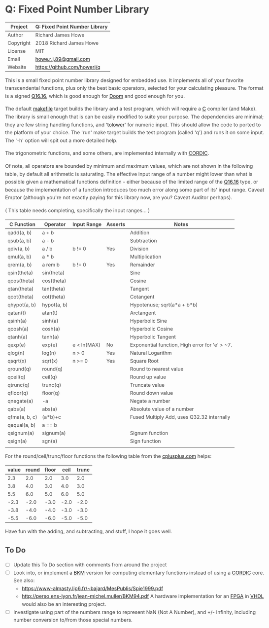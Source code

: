 # Q: Fixed Point Number Library

| Project   | Q: Fixed Point Number Library     |
| --------- | --------------------------------- |
| Author    | Richard James Howe                |
| Copyright | 2018 Richard James Howe           |
| License   | MIT                               |
| Email     | howe.r.j.89@gmail.com             |
| Website   | <https://github.com/howerj/q>     |

This is a small fixed point number library designed for embedded use. It
implements all of your favorite transcendental functions, plus only the best
basic operators, selected for your calculating pleasure. The format is a signed
[Q16.16][], which is good enough for [Doom][] and good enough for you.

The default [makefile][] target builds the library and a test program, which will
require a [C][] compiler (and Make). The library is small enough that is can be
easily modified to suite your purpose. The dependencies are minimal; they are few
string handling functions, and '[tolower][]' for numeric input. This should allow
the code to ported to the platform of your choice. The 'run' make target builds
the test program (called 'q') and runs it on some input. The '-h' option will
spit out a more detailed help.

The trigonometric functions, and some others, are implemented internally with
[CORDIC][].

Of note, all operators are bounded by minimum and maximum values, which are not
shown in the following table, by default all arithmetic is saturating. The
effective input range of a number might lower than what is possible given a
mathematical functions definition - either because of the limited range of the
[Q16.16][] type, or because the implementation of a function introduces too
much error along some part of its' input range. Caveat Emptor (although you're
not exactly paying for this library now, are you? Caveat Auditor perhaps).

( This table needs completing, specifically the input ranges... )

| C Function    | Operator    | Input Range | Asserts  | Notes                                           |
| ------------- | ----------- | ----------- | -------- | ----------------------------------------------- |
| qadd(a, b)    | a +   b     |             |          | Addition                                        |
| qsub(a, b)    | a \-  b     |             |          | Subtraction                                     |
| qdiv(a, b)    | a /   b     | b != 0      | Yes      | Division                                        |
| qmul(a, b)    | a \*  b     |             |          | Multiplication                                  |
| qrem(a, b)    | a rem b     | b != 0      | Yes      | Remainder                                       |
| qsin(theta)   | sin(theta)  |             |          | Sine                                            |
| qcos(theta)   | cos(theta)  |             |          | Cosine                                          |
| qtan(theta)   | tan(theta)  |             |          | Tangent                                         |
| qcot(theta)   | cot(theta)  |             |          | Cotangent                                       |
| qhypot(a, b)  | hypot(a, b) |             |          | Hypotenuse; sqrt(a\*a + b\*b)                   |
| qatan(t)      | atan(t)     |             |          | Arctangent                                      |
| qsinh(a)      | sinh(a)     |             |          | Hyperbolic Sine                                 |
| qcosh(a)      | cosh(a)     |             |          | Hyperbolic Cosine                               |
| qtanh(a)      | tanh(a)     |             |          | Hyperbolic Tangent                              |
| qexp(e)       | exp(e)      | e < ln(MAX) | No       | Exponential function, High error for 'e' > ~7.  |
| qlog(n)       | log(n)      | n >  0      | Yes      | Natural Logarithm                               |
| qsqrt(x)      | sqrt(x)     | n >= 0      | Yes      | Square Root                                     |
| qround(q)     | round(q)    |             |          | Round to nearest value                          |
| qceil(q)      | ceil(q)     |             |          | Round up value                                  |
| qtrunc(q)     | trunc(q)    |             |          | Truncate value                                  |
| qfloor(q)     | floor(q)    |             |          | Round down value                                |
| qnegate(a)    | -a          |             |          | Negate a number                                 |
| qabs(a)       | abs(a)      |             |          | Absolute value of a number                      |
| qfma(a, b, c) | (a\*b)+c    |             |          | Fused Multiply Add, uses Q32.32 internally      |
| qequal(a, b)  | a == b      |             |          |                                                 |
| qsignum(a)    | signum(a)   |             |          | Signum function                                 |
| qsign(a)      | sgn(a)      |             |          | Sign function                                   |
|               |             |             |          |                                                 |

For the round/ceil/trunc/floor functions the following table from the
[cplusplus.com][] helps:

| value | round | floor | ceil | trunc |
| ----- | ----- | ----- | ---- | ----- |
|   2.3 |   2.0 |   2.0 |  3.0 |   2.0 |
|   3.8 |   4.0 |   3.0 |  4.0 |   3.0 |
|   5.5 |   6.0 |   5.0 |  6.0 |   5.0 |
|  -2.3 |  -2.0 |  -3.0 | -2.0 |  -2.0 |
|  -3.8 |  -4.0 |  -4.0 | -3.0 |  -3.0 |
|  -5.5 |  -6.0 |  -6.0 | -5.0 |  -5.0 |

Have fun with the adding, and subtracting, and stuff, I hope it goes well.

## To Do

* [ ] Update this To Do section with comments from around the project
* [ ] Look into, or implement a [BKM][] version for computing elementary functions
instead of using a [CORDIC][] core. See also:
  - <https://www-almasty.lip6.fr/~bajard/MesPublis/Spie1999.pdf>
  - <http://perso.ens-lyon.fr/jean-michel.muller/BKM94.pdf>
  A hardware implementation for an [FPGA][] in [VHDL][] would also be an interesting
  project.
* [ ] Investigate using part of the numbers range to represent NaN (Not A Number),
  and +/- Infinity, including number conversion to/from those special numbers.

[BKM]: https://en.wikipedia.org/wiki/BKM_algorithm
[Doom]: https://en.wikipedia.org/wiki/Doom_(1993_video_game)
[tolower]: http://www.cplusplus.com/reference/cctype/tolower/
[makefile]: https://en.wikipedia.org/wiki/Make_(software)
[C]: https://en.wikipedia.org/wiki/C_%28programming_language%29
[cplusplus.com]: http://www.cplusplus.com/reference/cmath/round/
[Q16.16]: https://en.wikipedia.org/wiki/Fixed-point_arithmetic
[CORDIC]: https://en.wikipedia.org/wiki/CORDIC
[VHDL]: https://en.wikipedia.org/wiki/VHDL
[FPGA]: https://en.wikipedia.org/wiki/Field-programmable_gate_array

<style type="text/css">body{margin:40px auto;max-width:850px;line-height:1.6;font-size:16px;color:#444;padding:0 10px}h1,h2,h3{line-height:1.2}</style>
